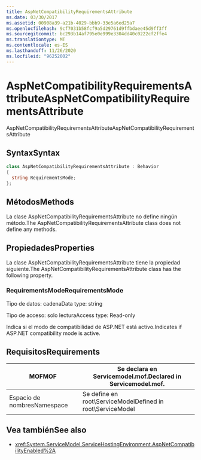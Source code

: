```yaml
---
title: AspNetCompatibilityRequirementsAttribute
ms.date: 03/30/2017
ms.assetid: 00908a39-a21b-4029-bbb9-33e5a6ed25a7
ms.openlocfilehash: 9cf7031b58fcf9a5d29761d9ffbdaee45d9ff3ff
ms.sourcegitcommit: bc293b14af795e0e999e3304dd40c0222cf2ffe4
ms.translationtype: MT
ms.contentlocale: es-ES
ms.lasthandoff: 11/26/2020
ms.locfileid: "96252002"
---
```

# <a name="aspnetcompatibilityrequirementsattribute"></a><span data-ttu-id="aa241-102">AspNetCompatibilityRequirementsAttribute</span><span class="sxs-lookup"><span data-stu-id="aa241-102">AspNetCompatibilityRequirementsAttribute</span></span>

<span data-ttu-id="aa241-103">AspNetCompatibilityRequirementsAttribute</span><span class="sxs-lookup"><span data-stu-id="aa241-103">AspNetCompatibilityRequirementsAttribute</span></span>  
  
## <a name="syntax"></a><span data-ttu-id="aa241-104">Syntax</span><span class="sxs-lookup"><span data-stu-id="aa241-104">Syntax</span></span>  
  
```csharp
class AspNetCompatibilityRequirementsAttribute : Behavior  
{  
  string RequirementsMode;  
};  
```  
  
## <a name="methods"></a><span data-ttu-id="aa241-105">Métodos</span><span class="sxs-lookup"><span data-stu-id="aa241-105">Methods</span></span>  

 <span data-ttu-id="aa241-106">La clase AspNetCompatibilityRequirementsAttribute no define ningún método.</span><span class="sxs-lookup"><span data-stu-id="aa241-106">The AspNetCompatibilityRequirementsAttribute class does not define any methods.</span></span>  
  
## <a name="properties"></a><span data-ttu-id="aa241-107">Propiedades</span><span class="sxs-lookup"><span data-stu-id="aa241-107">Properties</span></span>  

 <span data-ttu-id="aa241-108">La clase AspNetCompatibilityRequirementsAttribute tiene la propiedad siguiente.</span><span class="sxs-lookup"><span data-stu-id="aa241-108">The AspNetCompatibilityRequirementsAttribute class has the following property.</span></span>  
  
### <a name="requirementsmode"></a><span data-ttu-id="aa241-109">RequirementsMode</span><span class="sxs-lookup"><span data-stu-id="aa241-109">RequirementsMode</span></span>  

 <span data-ttu-id="aa241-110">Tipo de datos: cadena</span><span class="sxs-lookup"><span data-stu-id="aa241-110">Data type: string</span></span>  
  
 <span data-ttu-id="aa241-111">Tipo de acceso: solo lectura</span><span class="sxs-lookup"><span data-stu-id="aa241-111">Access type: Read-only</span></span>  
  
 <span data-ttu-id="aa241-112">Indica si el modo de compatibilidad de ASP.NET está activo.</span><span class="sxs-lookup"><span data-stu-id="aa241-112">Indicates if ASP.NET compatibility mode is active.</span></span>  
  
## <a name="requirements"></a><span data-ttu-id="aa241-113">Requisitos</span><span class="sxs-lookup"><span data-stu-id="aa241-113">Requirements</span></span>  
  
|<span data-ttu-id="aa241-114">MOF</span><span class="sxs-lookup"><span data-stu-id="aa241-114">MOF</span></span>|<span data-ttu-id="aa241-115">Se declara en Servicemodel.mof.</span><span class="sxs-lookup"><span data-stu-id="aa241-115">Declared in Servicemodel.mof.</span></span>|  
|---------|-----------------------------------|  
|<span data-ttu-id="aa241-116">Espacio de nombres</span><span class="sxs-lookup"><span data-stu-id="aa241-116">Namespace</span></span>|<span data-ttu-id="aa241-117">Se define en root\ServiceModel</span><span class="sxs-lookup"><span data-stu-id="aa241-117">Defined in root\ServiceModel</span></span>|  
  
## <a name="see-also"></a><span data-ttu-id="aa241-118">Vea también</span><span class="sxs-lookup"><span data-stu-id="aa241-118">See also</span></span>

- <xref:System.ServiceModel.ServiceHostingEnvironment.AspNetCompatibilityEnabled%2A>
